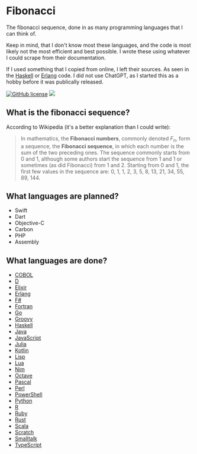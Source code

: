 # Fibonacci

The fibonacci sequence, done in as many programming languages that I can think of.

Keep in mind, that I don't know most these languages, and the code is most likely not the most efficient and best possible. I wrote these using whatever I could scrape from their documentation.

If I used something that I copied from online, I left their sources. As seen in the [Haskell](src/Haskell/fibonacci.hs) or [Erlang](src/Erlang/fibonacci.erl) code. I did not use ChatGPT, as I started this as a hobby before it was publically released.

[![GitHub license](https://img.shields.io/badge/license-MIT-green)](./LICENSE)
<a href="https://github.com/mov-ebx">
    <img src="https://gpvc.arturio.dev/mov-ebx">
</a>

## What is the fibonacci sequence?

According to Wikipedia (it's a better explanation than I could write):

>In mathematics, the **Fibonacci numbers**, commonly denoted $F_n$, form a sequence, the **Fibonacci sequence**, in which each number is the sum of the two preceding ones. The sequence commonly starts from 0 and 1, although some authors start the sequence from 1 and 1 or sometimes (as did Fibonacci) from 1 and 2. Starting from 0 and 1, the first few values in the sequence are: 0, 1, 1, 2, 3, 5, 8, 13, 21, 34, 55, 89, 144.

## What languages are planned?

- Swift
- Dart
- Objective-C
- Carbon
- PHP
- Assembly

## What languages are done?

- [COBOL](src/COBOL/fibonacci.cob)
- [D](src/D/fibonacci.d)
- [Elixir](src/Elixir/fibonacci.ex)
- [Erlang](src/Erlang/fibonacci.erl)
- [F#](src/F#/Fibonacci.fs)
- [Fortran](src/Fortran/fibonacci.f)
- [Go](src/Go/fibonacci.go)
- [Groovy](src/Groovy/Fibonacci.groovy)
- [Haskell](src/Haskell/fibonacci.hs)
- [Java](src/Java/Fibonacci.java)
- [JavaScript](src/JavaScript/fibonacci.js)
- [Julia](src/Julia/fibonacci.jl)
- [Kotlin](src/Kotlin/fibonacci.kt)
- [Lisp](src/Lisp/fibonacci.lsp)
- [Lua](src/Lua/fibonacci.lua)
- [Nim](src/Nim/fibonacci.nim)
- [Octave](src/Octave/fibonacci.m)
- [Pascal](src/Pascal/fibonacci.pas)
- [Perl](src/Perl/fibonacci.pl)
- [PowerShell](src/PowerShell/fibonacci.ps1)
- [Python](src/Python/fibonacci.py)
- [R](src/R/fibonacci.r)
- [Ruby](src/Ruby/fibonacci.ru)
- [Rust](src/Rust/fibonacci.rs)
- [Scala](src/Scala/Fibonacci.scala)
- [Scratch](src/Scratch/README.md)
- [Smalltalk](src/Smalltalk/fibonacci.st)
- [TypeScript](src/TypeScript/fibonacci.ts)
